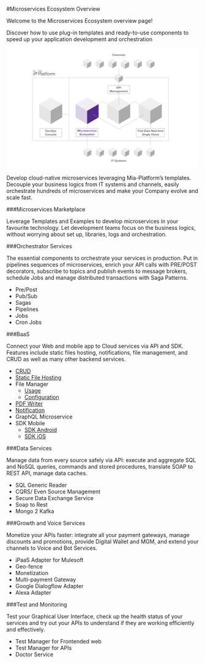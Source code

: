 #Microservices Ecosystem Overview


Welcome to the Microservices Ecosystem overview page!

Discover how to use plug-in templates and ready-to-use components to speed up your application development and orchestration


![image alt text](img/microservices_ecosystem.png)

Develop cloud-native microservices leveraging Mia-Platform’s templates. Decouple your business logics from IT systems and channels, easily orchestrate hundreds of microservices and make
your Company evolve and scale fast.


###Microservices Marketplace

Leverage Templates and Examples to develop microservices in your favourite technology. Let development teams focus on the business logics, without worrying about set up, libraries, logs and orchestration.


###Orchestrator Services

The essential components to orchestrate your services in production. Put in pipelines sequences of microservices, enrich your API
calls with PRE/POST decorators, subscribe to topics and publish events to message brokers, schedule Jobs and manage distributed transactions with Saga Patterns.

* Pre/Post
* Pub/Sub
* Sagas
* Pipelines
* Jobs
* Cron Jobs


###BaaS

Connect your Web and mobile app to Cloud services via API and SDK.
Features include static files hosting, notifications, file management, and CRUD as well as many other backend services.

* [CRUD](crud-service.md)
* [Static File Hosting](static-file-service.md) 
* File Manager
    * [Usage](files-service/usage.md)
    * [Configuration](/files-service/usage.md)
* [PDF Writer](pdf-service.md)
* [Notification](notifications-manager.md)
* GraphQL Microservice
* SDK Mobile
    * [SDK Android](sdk_android.md)
    * [SDK iOS](sdk_ios.md)


###Data Services 

Manage data from every source safely via API: execute and aggregate SQL
and NoSQL queries, commands and stored procedures, translate SOAP to REST API, manage data caches.

* SQL Generic Reader
* CQRS/ Even Source Management
* Secure Data Exchange Service
* Soap to Rest
* Mongo 2 Kafka


###Growth and Voice Services

Monetize your APIs faster: integrate all your payment gateways, manage discounts and promotions, provide Digital Wallet and MGM, and extend your channels to Voice and Bot Services.

* iPaaS Adapter for Mulesoft
* Geo-fence
* Monetization
* Multi-payment Gateway
* Google Dialogflow Adapter
* Alexa Adapter


###Test and Monitoring 

Test your Graphical User Interface, check up the health status of your services and try out your APIs to understand if they are working efficiently and effectively.

* Test Manager for Frontended web
* Test Manager for APIs
* Doctor Service


